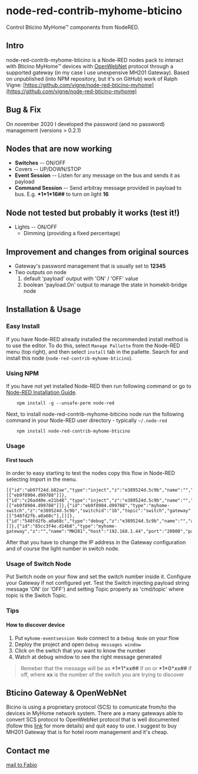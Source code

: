 # node-red-contrib-myhome-bticino

Control Bticino MyHome&#8482; components from NodeRED.

## Intro

node-red-contrib-myhome-bticino is a Node-RED nodes pack to interact with Bticino MyHome&#8482; devices with [OpenWebNet](https://en.wikipedia.org/wiki/OpenWebNet) protocol through a supported gateway (in my case I use unexpensive MH201 Gateway). 
Based on unpublished (into NPM repository, but it's on GitHub) work of Ralph Vigne: [https://github.com/vigne/node-red-bticino-myhome](https://github.com/vigne/node-red-bticino-myhome)

## Bug & Fix
On november 2020 I developed the password (and no password) management (versions > 0.2.1) 

## Nodes that are now working
- **Switches**
	-- ON/OFF
- Covers
	-- UP/DOWN/STOP
- **Event Session**
	-- Listen for any message on the bus and sends it as payload
- **Command Session**
	-- Send arbitray message provided in payload to bus. E.g. **\*1\*1\*16\#\#** to turn on light **16**

## Node not tested but probably it works (test it!)

- Lights
	-- ON/OFF
  * Dimming (providing a fixed percentage)


## Improvement and changes from original sources
- Gateway's password management that is usually set to **12345**
- Two outputs on node 
	 1. default 'payload' output with 'ON' / 'OFF' value
	 2. boolean 'payload.On' output to manage the state in homekit-bridge node 

## Installation & Usage

### Easy Install

If you have Node-RED already installed the recommended install method is to use the editor. To do this, select `Manage Pallette` from the Node-RED menu (top right), and then select `install` tab in the pallette. Search for and install this node (`node-red-contrib-myhome-bticino`).

### Using NPM

If you have not yet installed Node-RED then run following command or go to [Node-RED Installation Guide](https://nodered.org/docs/getting-started/installation).

        npm install -g --unsafe-perm node-red

Next, to install node-red-contrib-myhome-biticino node run the following command in your Node-RED user directory - typically `~/.node-red`

        npm install node-red-contrib-myhome-bticino

### Usage

#### First touch
In order to easy starting to test the nodes copy this flow in Node-RED selecting Import in the menu.

```
[{"id":"ab97f24d.b82ae","type":"inject","z":"e389524d.5c9b","name":"","topic":"cmd/switch","payload":"ON","payloadType":"str","repeat":"","crontab":"","once":false,"onceDelay":0.1,"x":180,"y":100,"wires":[["eb9f8904.d99788"]]},{"id":"c26ad40e.e21b48","type":"inject","z":"e389524d.5c9b","name":"","topic":"cmd/switch","payload":"OFF","payloadType":"str","repeat":"","crontab":"","once":false,"onceDelay":0.1,"x":180,"y":140,"wires":[["eb9f8904.d99788"]]},{"id":"eb9f8904.d99788","type":"myhome-switch","z":"e389524d.5c9b","switchid":"16","topic":"switch","gateway":"85cc3f4e.d14b8","name":"LightTest","x":400,"y":120,"wires":[["548fd2fb.a0a68c"],[]]},{"id":"548fd2fb.a0a68c","type":"debug","z":"e389524d.5c9b","name":"","active":true,"tosidebar":true,"console":false,"tostatus":false,"complete":"false","x":630,"y":80,"wires":[]},{"id":"85cc3f4e.d14b8","type":"myhome-gateway","z":"","name":"MH201","host":"192.168.1.44","port":"20000","pass":"12345","timeout":"60"}]
```
After that you have to change the IP address in the Gateway configuration and of course the light number in switch node.

### Usage of Switch Node

Put Switch node on your flow and set the switch number inside it. Configure your Gateway if not configured yet.
Test the Switch injecting payload string message 'ON' (or 'OFF') and setting Topic property as 'cmd/topic' where topic is the Switch Topic.

### Tips

#### How to discover device

 1. Put `myhome-eventsession Node` connect to a `Debug Node` on your flow
 2. Deploy the project and open `Debug messages window`
 3. Click on the switch that you want to know the number
 4. Watch at debug window to see the right message generated  
 

> Remeber that the message will be as **\*1\*1\*xx\##** if on or **\*1\*0\*xx\##** if off, where **xx** is the number of the switch you are trying to discover

## Bticino Gateway & OpenWebNet

Bicino is using a proprietary protocol (SCS) to comunicate from/to the devices in MyHome network system. There are a many gateways able to convert SCS protocol to OpenWebNet protocol that is well documented (follow this [link](https://developer.legrand.com/documentation/open-web-net-for-myhome/) for more details) and quit easy to use. 
I suggest to buy MH201 Gateway that is for hotel room management and it's cheap. 


## Contact me

[mail to Fabio](mailto:fabio.bui@libero.it?subject=[MyHome])
